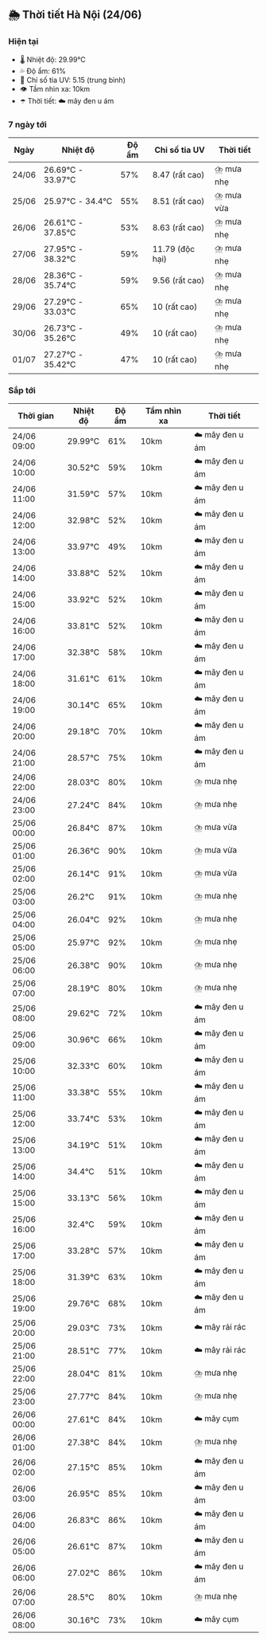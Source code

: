 ## 🌦️ Thời tiết Hà Nội (24/06)

### Hiện tại

- 🌡️ Nhiệt độ: 29.99℃
- 💦 Độ ẩm: 61%
- 🌟 Chỉ số tia UV: 5.15 (trung bình)
- 👁️ Tầm nhìn xa: 10km
- ☂️ Thời tiết: ☁️ mây đen u ám

### 7 ngày tới

| Ngày | Nhiệt độ | Độ ẩm | Chỉ số tia UV | Thời tiết |
| --- | --- | --- | --- | --- |
| 24/06 | 26.69℃ - 33.97℃ | 57% | 8.47 (rất cao) | ⛈️ mưa nhẹ |
| 25/06 | 25.97℃ - 34.4℃ | 55% | 8.51 (rất cao) | ⛈️ mưa vừa |
| 26/06 | 26.61℃ - 37.85℃ | 53% | 8.63 (rất cao) | ⛈️ mưa nhẹ |
| 27/06 | 27.95℃ - 38.32℃ | 59% | 11.79 (độc hại) | ⛈️ mưa nhẹ |
| 28/06 | 28.36℃ - 35.74℃ | 59% | 9.56 (rất cao) | ⛈️ mưa nhẹ |
| 29/06 | 27.29℃ - 33.03℃ | 65% | 10 (rất cao) | ⛈️ mưa nhẹ |
| 30/06 | 26.73℃ - 35.26℃ | 49% | 10 (rất cao) | ⛈️ mưa nhẹ |
| 01/07 | 27.27℃ - 35.42℃ | 47% | 10 (rất cao) | ⛈️ mưa nhẹ |

### Sắp tới

| Thời gian | Nhiệt độ | Độ ẩm | Tầm nhìn xa | Thời tiết |
| --- | --- | --- | --- | --- |
| 24/06 09:00 | 29.99℃ | 61% | 10km | ☁️ mây đen u ám |
| 24/06 10:00 | 30.52℃ | 59% | 10km | ☁️ mây đen u ám |
| 24/06 11:00 | 31.59℃ | 57% | 10km | ☁️ mây đen u ám |
| 24/06 12:00 | 32.98℃ | 52% | 10km | ☁️ mây đen u ám |
| 24/06 13:00 | 33.97℃ | 49% | 10km | ☁️ mây đen u ám |
| 24/06 14:00 | 33.88℃ | 52% | 10km | ☁️ mây đen u ám |
| 24/06 15:00 | 33.92℃ | 52% | 10km | ☁️ mây đen u ám |
| 24/06 16:00 | 33.81℃ | 52% | 10km | ☁️ mây đen u ám |
| 24/06 17:00 | 32.38℃ | 58% | 10km | ☁️ mây đen u ám |
| 24/06 18:00 | 31.61℃ | 61% | 10km | ☁️ mây đen u ám |
| 24/06 19:00 | 30.14℃ | 65% | 10km | ☁️ mây đen u ám |
| 24/06 20:00 | 29.18℃ | 70% | 10km | ☁️ mây đen u ám |
| 24/06 21:00 | 28.57℃ | 75% | 10km | ☁️ mây đen u ám |
| 24/06 22:00 | 28.03℃ | 80% | 10km | ⛈️ mưa nhẹ |
| 24/06 23:00 | 27.24℃ | 84% | 10km | ⛈️ mưa nhẹ |
| 25/06 00:00 | 26.84℃ | 87% | 10km | ⛈️ mưa vừa |
| 25/06 01:00 | 26.36℃ | 90% | 10km | ⛈️ mưa vừa |
| 25/06 02:00 | 26.14℃ | 91% | 10km | ⛈️ mưa vừa |
| 25/06 03:00 | 26.2℃ | 91% | 10km | ⛈️ mưa nhẹ |
| 25/06 04:00 | 26.04℃ | 92% | 10km | ⛈️ mưa nhẹ |
| 25/06 05:00 | 25.97℃ | 92% | 10km | ⛈️ mưa nhẹ |
| 25/06 06:00 | 26.38℃ | 90% | 10km | ⛈️ mưa nhẹ |
| 25/06 07:00 | 28.19℃ | 80% | 10km | ⛈️ mưa nhẹ |
| 25/06 08:00 | 29.62℃ | 72% | 10km | ☁️ mây đen u ám |
| 25/06 09:00 | 30.96℃ | 66% | 10km | ☁️ mây đen u ám |
| 25/06 10:00 | 32.33℃ | 60% | 10km | ☁️ mây đen u ám |
| 25/06 11:00 | 33.38℃ | 55% | 10km | ☁️ mây đen u ám |
| 25/06 12:00 | 33.74℃ | 53% | 10km | ☁️ mây đen u ám |
| 25/06 13:00 | 34.19℃ | 51% | 10km | ☁️ mây đen u ám |
| 25/06 14:00 | 34.4℃ | 51% | 10km | ☁️ mây đen u ám |
| 25/06 15:00 | 33.13℃ | 56% | 10km | ☁️ mây đen u ám |
| 25/06 16:00 | 32.4℃ | 59% | 10km | ☁️ mây đen u ám |
| 25/06 17:00 | 33.28℃ | 57% | 10km | ☁️ mây đen u ám |
| 25/06 18:00 | 31.39℃ | 63% | 10km | ☁️ mây đen u ám |
| 25/06 19:00 | 29.76℃ | 68% | 10km | ☁️ mây đen u ám |
| 25/06 20:00 | 29.03℃ | 73% | 10km | ☁️ mây rải rác |
| 25/06 21:00 | 28.51℃ | 77% | 10km | ☁️ mây rải rác |
| 25/06 22:00 | 28.04℃ | 81% | 10km | ⛈️ mưa nhẹ |
| 25/06 23:00 | 27.77℃ | 84% | 10km | ⛈️ mưa nhẹ |
| 26/06 00:00 | 27.61℃ | 84% | 10km | ☁️ mây cụm |
| 26/06 01:00 | 27.38℃ | 84% | 10km | ⛈️ mưa nhẹ |
| 26/06 02:00 | 27.15℃ | 85% | 10km | ☁️ mây đen u ám |
| 26/06 03:00 | 26.95℃ | 85% | 10km | ☁️ mây đen u ám |
| 26/06 04:00 | 26.83℃ | 86% | 10km | ☁️ mây đen u ám |
| 26/06 05:00 | 26.61℃ | 87% | 10km | ☁️ mây đen u ám |
| 26/06 06:00 | 27.02℃ | 86% | 10km | ☁️ mây đen u ám |
| 26/06 07:00 | 28.5℃ | 80% | 10km | ⛈️ mưa nhẹ |
| 26/06 08:00 | 30.16℃ | 73% | 10km | ☁️ mây cụm |
